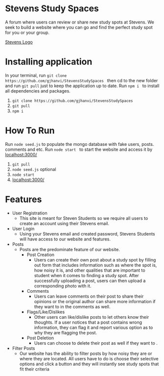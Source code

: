 # Stevens Study Spaces
A forum where users can review or share new study spots at Stevens. We seek to build a website where you can go and find the perfect study spot for you or your group. 

[Stevens Logo](/images/index.png)

# Installing application

In your terminal, run ```git clone https://github.com/gjhanvi/StevensStudySpaces ``` then cd to the new folder and run ```git pull``` just to keep the application up to date. Run ```npm i ``` to install all dependencies and packages. 

1. ```git clone https://github.com/gjhanvi/StevensStudySpaces ```
2.  ```git pull```
3.  ```npm i ```



# How To Run
Run ```node seed.js``` to populate the mongo database with fake users, posts. comments and etc. Run ```node start ``` to start the website and access it by [localhost:3000/](localhost:3000/)

1. ```git pull```
2. ```node seed.js``` optional
2. ```node start ```
3. [localhost:3000/](localhost:3000/)


# Features
+ User Registration
	- This site is meant for Steven Students so we require all users to create an account using their Stevens email.
+ User Login
  - Using your Stevens email and created password, Stevens Students will have access to our website and features.
+ Posts
	+ Posts are the predominate feature of our website.
		+ Post Creation 
 	 		- Users can create their own post about a study spot by filling out form that includes information such as where the spot is, how noisy it is, and other qualities that are important to student when it comes to finding a study spot. After successfully uploading a post, users can then upload a corresponding photo with it.
		+ Comments
  			- Users can leave comments on their post to share their opinions or the original author can share more information if they want to in the comments as well.
		+ Flags/Like/Dislikes
 			 - Other users can like/dislike posts to let others know their thoughts. If a user notices that a post contains wrong information, they can flag it and report various option as to why they are flagging the post.	
 		+ Post Deletion
 			+ Users can choose to delete their post as well if they want to .
 + Filter Posts
 	+ Our website has the ability to filter posts by how noisy they are or where they are located. All users have to do is choose their selective options and click a button and they will instantly see study spots that fit their criteria 
 

